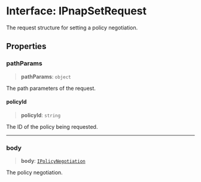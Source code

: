 # Interface: IPnapSetRequest

The request structure for setting a policy negotiation.

## Properties

### pathParams

> **pathParams**: `object`

The path parameters of the request.

#### policyId

> **policyId**: `string`

The ID of the policy being requested.

***

### body

> **body**: [`IPolicyNegotiation`](IPolicyNegotiation.md)

The policy negotiation.
